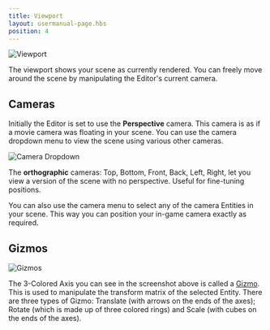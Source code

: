 ```yaml
---
title: Viewport
layout: usermanual-page.hbs
position: 4
---
```


![Viewport][1]

The viewport shows your scene as currently rendered. You can freely move around the scene by manipulating the Editor's current camera.

## Cameras

Initially the Editor is set to use the **Perspective** camera. This camera is as if a movie camera was floating in your scene. You can use the camera dropdown menu to view the scene using various other cameras.

![Camera Dropdown][2]

The **orthographic** cameras: Top, Bottom, Front, Back, Left, Right, let you view a version of the scene with no perspective. Useful for fine-tuning positions.

You can also use the camera menu to select any of the camera Entities in your scene. This way you can position your in-game camera exactly as required.

## Gizmos

![Gizmos][3]

The 3-Colored Axis you can see in the screenshot above is called a [Gizmo][4]. This is used to manipulate the transform matrix of the selected Entity. There are three types of Gizmo: Translate (with arrows on the ends of the axes); Rotate (which is made up of three colored rings) and Scale (with cubes on the ends of the axes).

[1]: /images/user-manual/editor/viewport/viewport.jpg
[2]: /images/user-manual/editor/viewport/camera-dropdown.jpg
[3]: /images/user-manual/editor/viewport/gizmos.jpg
[4]: /user-manual/glossary#gizmo

